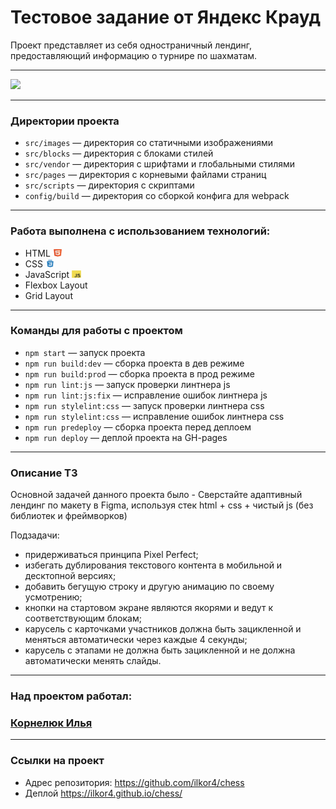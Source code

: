 # Тестовое задание от Яндекс Крауд

Проект представляет из себя одностраничный лендинг, предоставляющий информацию о турнире по шахматам.

---

<img src="./src/images/screen.png">

---

### Директории проекта

- `src/images` — директория со статичными изображениями
- `src/blocks` — директория с блоками стилей
- `src/vendor` — директория с шрифтами и глобальными стилями
- `src/pages` — директория с корневыми файлами страниц
- `src/scripts` — директория с скриптами
- `config/build` — директория со сборкой конфига для webpack

---

### Работа выполнена с использованием технологий:

- HTML <img src="https://raw.githubusercontent.com/devicons/devicon/1119b9f84c0290e0f0b38982099a2bd027a48bf1/icons/html5/html5-original.svg" title="HTML5" alt="HTML" width="15" height="12" />
- CSS <img src="https://raw.githubusercontent.com/devicons/devicon/1119b9f84c0290e0f0b38982099a2bd027a48bf1/icons/css3/css3-plain-wordmark.svg" title="CSS3" alt="CSS" width="15" height="12"/>
- JavaScript <img src="https://raw.githubusercontent.com/devicons/devicon/1119b9f84c0290e0f0b38982099a2bd027a48bf1/icons/javascript/javascript-original.svg" title="JavaScript" alt="JavaScript" width="15" height="12"/>
- Flexbox Layout
- Grid Layout

---

### Команды для работы с проектом

- `npm start` — запуск проекта
- `npm run build:dev` — сборка проекта в дев режиме
- `npm run build:prod` — сборка проекта в прод режиме
- `npm run lint:js` — запуск проверки линтнера js
- `npm run lint:js:fix` — исправление ошибок линтнера js
- `npm run stylelint:css` — запуск проверки линтнера css
- `npm run stylelint:css` — исправление ошибок линтнера css
- `npm run predeploy` — сборка проекта перед деплоем
- `npm run deploy` — деплой проекта на GH-pages

---

### Описание ТЗ

Основной задачей данного проекта было - Сверстайте адаптивный лендинг по макету в Figma, используя стек html + css + чистый js (без библиотек и фреймворков)

Подзадачи:
- придерживаться принципа Pixel Perfect;
- избегать дублирования текстового контента в мобильной и десктопной версиях;
- добавить бегущую строку и другую анимацию по своему усмотрению;
- кнопки на стартовом экране являются якорями и ведут к соответствующим блокам;
- карусель с карточками участников должна быть зацикленной и меняться автоматически через каждые 4 секунды;
- карусель с этапами не должна быть зацикленной и не должна автоматически менять слайды.

---

### Над проектом работал:
<h3><a href="https://github.com/ilkor4" target="_blank">Корнелюк Илья</a></h3>

---


### Ссылки на проект

- Адрес репозитория: https://github.com/ilkor4/chess
- Деплой https://ilkor4.github.io/chess/
